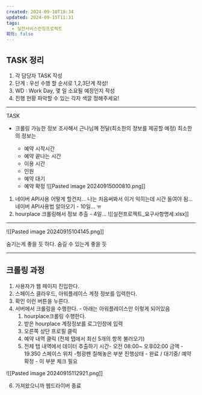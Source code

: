 ```yaml
---
created: 2024-09-10T18:34
updated: 2024-09-15T11:31
tags:
  - 실전서비스런칭프로젝트
회의: false
---
```

## TASK 정리
1. 각 담당자 TASK 작성
2. 단계 : 우선 수행 할 순서로 1,2,3단계 작성!
3. WD : Work Day, 몇 일 소요될 예정인지 작성
4. 진행 현황 파악할 수 있는 각자 색깔 정해주세요!

---
TASK 
- 크롤링 가능한 정보 조사해서 근나님께 전달(최소한의 정보를 제공할 예정)
  최소한의 정보는

  - 예약 시작시간
  - 예약 끝나는 시간
  - 이용 시간
  - 인원
  - 예약 대기
  - 예약 확정
![[Pasted image 20240915000810.png]]

1. 네이버 API사용 어떻게 할건지... 나는 처음써봐서 이거 익히는데 시간 들여야 됨...
	  네이버 API사용법 알아오기 - 10일... ㅠ
2. hourplace 크롤링해서 정보 추출 - 4일...
   ![[실전프로젝트_요구사항명세.xlsx]]


---
![[Pasted image 20240915104145.png]]

숨기는게 좋을 듯 하다. 숨길  수 있는게 좋을 듯

---
## 크롤링 과정
1. 사용자가 웹 페이지 진입한다.
2. 스페이스 클라우드, 아워플레이스 계정 정보를 입력한다.
3. 확인 이런 버튼을 누른다.
4. 서버에서 크롤링을 수행한다. - 아래는 아워플레이스만 이렇게 되어있음
   1. hourplace크롤링 수행한다.
   2. 받은 hourplace 계정정보를 로그인창에 입력
   3. 오른쪽 상단 프로필 클릭
   4. 예약 내역 클릭 (전체 탭에서 최신 5개의 항목 불러오기)
   5. 전체 탭 내역에서 데이터 추출하기
      시간- 오전 08:00~ 오후02:00
      금액 - 19.350
      스페이스 위치 -형광펜 칠해놓은 부분 
      진행상태 - 완료 / 대기중/ 예약확정 - 이 부분 체크 필요

![[Pasted image 20240915112921.png]]

6. 가져왔으니까 웹드라이버 종료
